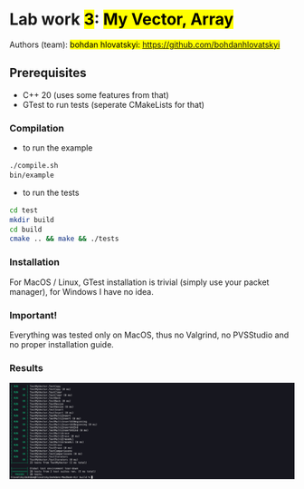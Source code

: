 # Lab work <mark>3</mark>: <mark>My Vector, Array</mark>
Authors (team): <mark>bohdan hlovatskyi: https://github.com/bohdanhlovatskyi</mark><br>

## Prerequisites

- C++ 20 (uses some features from that)
- GTest to run tests (seperate CMakeLists for that)

### Compilation

- to run the example
```sh
./compile.sh
bin/example
```

- to run the tests
```sh
cd test
mkdir build
cd build
cmake .. && make && ./tests
```

### Installation

For MacOS / Linux, GTest installation is trivial (simply use your packet manager), for Windows I have no idea.

### Important!

Everything was tested only on MacOS, thus no Valgrind, no PVSStudio and no proper installation guide.

### Results

![](results/tests.png)
